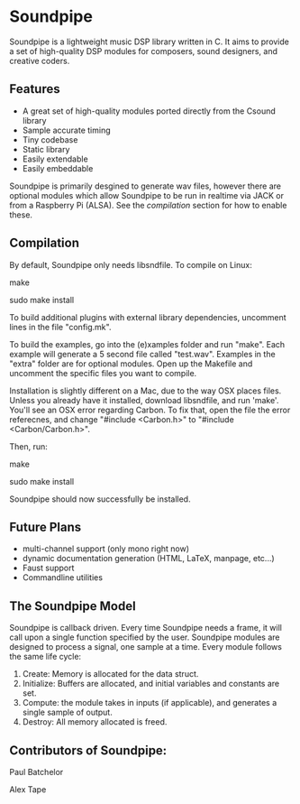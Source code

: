 Soundpipe
=========

Soundpipe is a lightweight music DSP library written in C. It aims to provide
a set of high-quality DSP modules for composers, sound designers,
and creative coders. 

Features
---------

- A great set of high-quality modules ported directly from the Csound library
- Sample accurate timing
- Tiny codebase
- Static library
- Easily extendable
- Easily embeddable

Soundpipe is primarily desgined to generate wav files, however there are 
optional modules which allow Soundpipe to be run in realtime via JACK or
from a Raspberry Pi (ALSA). See the *compilation* section for how to enable 
these.

Compilation
-----------

By default, Soundpipe only needs libsndfile. To compile on Linux:

make

sudo make install

To build additional plugins with external library dependencies, uncomment lines 
in the file "config.mk".

To build the examples, go into the (e)xamples folder and run "make". Each 
example will generate a 5 second file called "test.wav". Examples in the "extra"
folder are for optional modules. Open up the Makefile and uncomment the
specific files you want to compile.


Installation is slightly different on a Mac, due to the way OSX places files.
Unless you already have it installed, download libsndfile, and run
'make'. You'll see an OSX error regarding Carbon. To fix that, open the file the 
error referecnes, and change "#include <Carbon.h>" to "#include <Carbon/Carbon.h>". 

Then, run:

make

sudo make install

Soundpipe should now successfully be installed.  


Future Plans
------------
- multi-channel support (only mono right now)
- dynamic documentation generation (HTML, LaTeX, manpage, etc...)
- Faust support
- Commandline utilities

The Soundpipe Model
-------------------

Soundpipe is callback driven. Every time Soundpipe needs a frame, it will 
call upon a single function specified by the user. Soundpipe modules are 
designed to process a signal, one sample at a time.  Every module follows the 
same life cycle:

1. Create: Memory is allocated for the data struct.
2. Initialize: Buffers are allocated, and initial variables and constants
are set.
3. Compute: the module takes in inputs (if applicable), and generates a
single sample of output. 
4. Destroy: All memory allocated is freed.

Contributors of Soundpipe:
--------------------------
Paul Batchelor

Alex Tape
